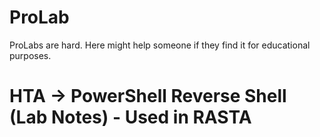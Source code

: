 # ProLab
ProLabs are hard. Here might help someone if they find it for educational purposes.

# HTA → PowerShell Reverse Shell (Lab Notes) - Used in RASTA
